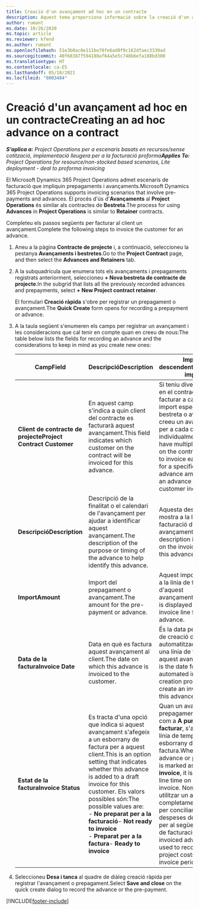 ```yaml
---
title: Creació d'un avançament ad hoc en un contracte
description: Aquest tema proporciona informació sobre la creació d'un avançament en un contracte segons sigui necessari.
author: rumant
ms.date: 10/26/2020
ms.topic: article
ms.reviewer: kfend
ms.author: rumant
ms.openlocfilehash: 51e3b0ac8e111be70fe6ad0f9c162dfaec3339ad
ms.sourcegitcommit: 40f68387f594180af64a5e5c748b6efa188bd300
ms.translationtype: HT
ms.contentlocale: ca-ES
ms.lasthandoff: 05/10/2021
ms.locfileid: "6003484"
---
```

# <a name="creating-an-ad-hoc-advance-on-a-contract"></a><span data-ttu-id="fc60d-103">Creació d'un avançament ad hoc en un contracte</span><span class="sxs-lookup"><span data-stu-id="fc60d-103">Creating an ad hoc advance on a contract</span></span>

<span data-ttu-id="fc60d-104">_**S'aplica a:** Project Operations per a escenaris basats en recursos/sense cotització, implementació lleugera per a la facturació proforma_</span><span class="sxs-lookup"><span data-stu-id="fc60d-104">_**Applies To:** Project Operations for resource/non-stocked based scenarios, Lite deployment - deal to proforma invoicing_</span></span>

<span data-ttu-id="fc60d-105">El Microsoft Dynamics 365 Project Operations admet escenaris de facturació que impliquin prepagaments i avançaments.</span><span class="sxs-lookup"><span data-stu-id="fc60d-105">Microsoft Dynamics 365 Project Operations supports invoicing scenarios that involve pre-payments and advances.</span></span> <span data-ttu-id="fc60d-106">El procés d'ús d'**Avançaments** al **Project Operations** és similar als contractes de **Bestreta**.</span><span class="sxs-lookup"><span data-stu-id="fc60d-106">The process for using **Advances** in **Project Operations** is similar to **Retainer** contracts.</span></span> 

<span data-ttu-id="fc60d-107">Completeu els passos següents per facturar al client un avançament.</span><span class="sxs-lookup"><span data-stu-id="fc60d-107">Complete the following steps to invoice the customer for an advance.</span></span>

1. <span data-ttu-id="fc60d-108">Aneu a la pàgina **Contracte de projecte** i, a continuació, seleccioneu la pestanya **Avançaments i bestretes**.</span><span class="sxs-lookup"><span data-stu-id="fc60d-108">Go to the **Project Contract** page, and then select the **Advances and Retainers** tab.</span></span>
2. <span data-ttu-id="fc60d-109">A la subquadrícula que enumera tots els avançaments i prepagaments registrats anteriorment, seleccioneu **+ Nova bestreta de contracte de projecte**.</span><span class="sxs-lookup"><span data-stu-id="fc60d-109">In the subgrid that lists all the previously recorded advances and prepayments, select **+ New Project contract retainer**.</span></span> 

    <span data-ttu-id="fc60d-110">El formulari **Creació ràpida** s'obre per registrar un prepagament o avançament.</span><span class="sxs-lookup"><span data-stu-id="fc60d-110">The **Quick Create** form opens for recording a prepayment or advance.</span></span>
    
3. <span data-ttu-id="fc60d-111">A la taula següent s'enumeren els camps per registrar un avançament i les consideracions que cal tenir en compte quan en creeu de nous:</span><span class="sxs-lookup"><span data-stu-id="fc60d-111">The table below lists the fields for recording an advance and the considerations to keep in mind as you create new ones:</span></span>

    | <span data-ttu-id="fc60d-112">Camp</span><span class="sxs-lookup"><span data-stu-id="fc60d-112">Field</span></span> | <span data-ttu-id="fc60d-113">Descripció</span><span class="sxs-lookup"><span data-stu-id="fc60d-113">Description</span></span> | <span data-ttu-id="fc60d-114">Impacte descendent</span><span class="sxs-lookup"><span data-stu-id="fc60d-114">Downstream impact</span></span> |
    | --- | --- | --- |
    | <span data-ttu-id="fc60d-115">**Client de contracte de projecte**</span><span class="sxs-lookup"><span data-stu-id="fc60d-115">**Project Contract Customer**</span></span> | <span data-ttu-id="fc60d-116">En aquest camp s'indica a quin client del contracte es facturarà aquest avançament.</span><span class="sxs-lookup"><span data-stu-id="fc60d-116">This field indicates which customer on the contract will be invoiced for this advance.</span></span> | <span data-ttu-id="fc60d-117">Si teniu diversos clients en el contracte i voleu facturar a cadascun un import específic de bestreta o avançament, creeu un avançament per a cada client individualment.</span><span class="sxs-lookup"><span data-stu-id="fc60d-117">If you have multiple customers on the contract and want to invoice each of them for a specific retainer or advance amount, create an advance for each customer individually.</span></span> |
    | <span data-ttu-id="fc60d-118">**Descripció**</span><span class="sxs-lookup"><span data-stu-id="fc60d-118">**Description**</span></span> | <span data-ttu-id="fc60d-119">Descripció de la finalitat o el calendari de l'avançament per ajudar a identificar aquest avançament.</span><span class="sxs-lookup"><span data-stu-id="fc60d-119">The description of the purpose or timing of the advance to help identify this advance.</span></span> | <span data-ttu-id="fc60d-120">Aquesta descripció es mostra a la línia de facturació d'aquest avançament.</span><span class="sxs-lookup"><span data-stu-id="fc60d-120">This description is displayed on the invoice line for this advance.</span></span> |
    | <span data-ttu-id="fc60d-121">**Import**</span><span class="sxs-lookup"><span data-stu-id="fc60d-121">**Amount**</span></span> | <span data-ttu-id="fc60d-122">Import del prepagament o avançament.</span><span class="sxs-lookup"><span data-stu-id="fc60d-122">The amount for the pre-payment or advance.</span></span> | <span data-ttu-id="fc60d-123">Aquest import es mostra a la línia de facturació d'aquest avançament.</span><span class="sxs-lookup"><span data-stu-id="fc60d-123">This amount is displayed on the invoice line for this advance.</span></span> |
    | <span data-ttu-id="fc60d-124">**Data de la factura**</span><span class="sxs-lookup"><span data-stu-id="fc60d-124">**Invoice Date**</span></span> | <span data-ttu-id="fc60d-125">Data en què es factura aquest avançament al client.</span><span class="sxs-lookup"><span data-stu-id="fc60d-125">The date on which this advance is invoiced to the customer.</span></span> | <span data-ttu-id="fc60d-126">És la data per al procés de creació de factures automatitzada per crear una línia de factura per a aquest avançament.</span><span class="sxs-lookup"><span data-stu-id="fc60d-126">This is the date for the automated invoice creation process to create an invoice line for this advance.</span></span> |
    | <span data-ttu-id="fc60d-127">**Estat de la factura**</span><span class="sxs-lookup"><span data-stu-id="fc60d-127">**Invoice Status**</span></span> | <span data-ttu-id="fc60d-128">Es tracta d'una opció que indica si aquest avançament s'afegeix a un esborrany de factura per a aquest client.</span><span class="sxs-lookup"><span data-stu-id="fc60d-128">This is an option setting that indicates whether this advance is added to a draft invoice for this customer.</span></span> <span data-ttu-id="fc60d-129">Els valors possibles són:</span><span class="sxs-lookup"><span data-stu-id="fc60d-129">The possible values are:</span></span></br><span data-ttu-id="fc60d-130">- **No preparat per a la facturació**</span><span class="sxs-lookup"><span data-stu-id="fc60d-130">- **Not ready to invoice**</span></span></br><span data-ttu-id="fc60d-131">- **Preparat per a la factura**</span><span class="sxs-lookup"><span data-stu-id="fc60d-131">- **Ready to invoice**</span></span> | <span data-ttu-id="fc60d-132">Quan un avançament o prepagament es marca com a **A punt per facturar**, s'afegeix com a línia de temps en un esborrany de factura.</span><span class="sxs-lookup"><span data-stu-id="fc60d-132">When an advance or pre-payment is marked as **Ready to invoice**, it is added as a line time on a draft invoice.</span></span> <span data-ttu-id="fc60d-133">Només es pot utilitzar un avançament completament facturat per conciliar les despeses del projecte per al següent període de facturació.</span><span class="sxs-lookup"><span data-stu-id="fc60d-133">Only a fully invoiced advance can be used to reconcile against project costs for the next invoice period.</span></span> |

4. <span data-ttu-id="fc60d-134">Seleccioneu **Desa i tanca** al quadre de diàleg creació ràpida per registrar l'avançament o prepagament.</span><span class="sxs-lookup"><span data-stu-id="fc60d-134">Select **Save and close** on the quick create dialog to record the advance or the pre-payment.</span></span>


[!INCLUDE[footer-include](../../includes/footer-banner.md)]